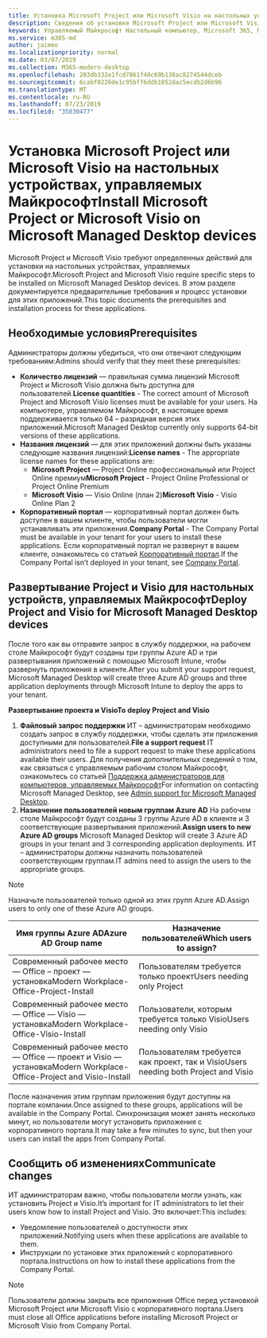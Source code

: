 ```yaml
---
title: Установка Microsoft Project или Microsoft Visio на настольных устройствах, управляемых Майкрософт
description: Сведения об установке Microsoft Project или Microsoft Visio на настольных устройствах, управляемых Майкрософт
keywords: Управляемый Майкрософт Настольный компьютер, Microsoft 365, Microsoft Project, Microsoft Visio
ms.service: m365-md
author: jaimeo
ms.localizationpriority: normal
ms.date: 03/07/2019
ms.collection: M365-modern-desktop
ms.openlocfilehash: 203db332e1fcd7861f40c69b138ac8274544dceb
ms.sourcegitcommit: 6cabf0226de1c95bff6ddb1852dac5ecdb2d6b96
ms.translationtype: MT
ms.contentlocale: ru-RU
ms.lasthandoff: 07/23/2019
ms.locfileid: "35830477"
---
```

# <a name="install-microsoft-project-or-microsoft-visio-on-microsoft-managed-desktop-devices"></a><span data-ttu-id="e809e-104">Установка Microsoft Project или Microsoft Visio на настольных устройствах, управляемых Майкрософт</span><span class="sxs-lookup"><span data-stu-id="e809e-104">Install Microsoft Project or Microsoft Visio on Microsoft Managed Desktop devices</span></span>

<span data-ttu-id="e809e-105">Microsoft Project и Microsoft Visio требуют определенных действий для установки на настольных устройствах, управляемых Майкрософт.</span><span class="sxs-lookup"><span data-stu-id="e809e-105">Microsoft Project and Microsoft Visio require specific steps to be installed on Microsoft Managed Desktop devices.</span></span> <span data-ttu-id="e809e-106">В этом разделе документируется предварительные требования и процесс установки для этих приложений.</span><span class="sxs-lookup"><span data-stu-id="e809e-106">This topic documents the prerequisites and installation process for these applications.</span></span>

## <a name="prerequisites"></a><span data-ttu-id="e809e-107">Необходимые условия</span><span class="sxs-lookup"><span data-stu-id="e809e-107">Prerequisites</span></span>

<span data-ttu-id="e809e-108">Администраторы должны убедиться, что они отвечают следующим требованиям:</span><span class="sxs-lookup"><span data-stu-id="e809e-108">Admins should verify that they meet these prerequisites:</span></span>
- <span data-ttu-id="e809e-109">**Количество лицензий** — правильная сумма лицензий Microsoft Project и Microsoft Visio должна быть доступна для пользователей.</span><span class="sxs-lookup"><span data-stu-id="e809e-109">**License quantities** - The correct amount of Microsoft Project and Microsoft Visio licenses must be available for your users.</span></span> <span data-ttu-id="e809e-110">На компьютере, управляемом Майкрософт, в настоящее время поддерживается только 64 – разрядная версия этих приложений.</span><span class="sxs-lookup"><span data-stu-id="e809e-110">Microsoft Managed Desktop currently only supports 64-bit versions of these applications.</span></span> 
- <span data-ttu-id="e809e-111">**Названия лицензий** — для этих приложений должны быть указаны следующие названия лицензий:</span><span class="sxs-lookup"><span data-stu-id="e809e-111">**License names** - The appropriate license names for these applications are:</span></span>
    - <span data-ttu-id="e809e-112">**Microsoft Project** — Project Online профессиональный или Project Online премиум</span><span class="sxs-lookup"><span data-stu-id="e809e-112">**Microsoft Project** - Project Online Professional or Project Online Premium</span></span>
    - <span data-ttu-id="e809e-113">**Microsoft Visio** — Visio Online (план 2)</span><span class="sxs-lookup"><span data-stu-id="e809e-113">**Microsoft Visio** - Visio Online Plan 2</span></span>
- <span data-ttu-id="e809e-114">**Корпоративный портал** — корпоративный портал должен быть доступен в вашем клиенте, чтобы пользователи могли устанавливать эти приложения.</span><span class="sxs-lookup"><span data-stu-id="e809e-114">**Company Portal** -  The Company Portal must be available in your tenant for your users to install these applications.</span></span> <span data-ttu-id="e809e-115">Если корпоративный портал не развернут в вашем клиенте, ознакомьтесь со статьей [Корпоративный портал](company-portal.md).</span><span class="sxs-lookup"><span data-stu-id="e809e-115">If the Company Portal isn’t deployed in your tenant, see [Company Portal](company-portal.md).</span></span>

## <a name="deploy-project-and-visio-for-microsoft-managed-desktop-devices"></a><span data-ttu-id="e809e-116">Развертывание Project и Visio для настольных устройств, управляемых Майкрософт</span><span class="sxs-lookup"><span data-stu-id="e809e-116">Deploy Project and Visio for Microsoft Managed Desktop devices</span></span>
<span data-ttu-id="e809e-117">После того как вы отправите запрос в службу поддержки, на рабочем столе Майкрософт будут созданы три группы Azure AD и три развертывания приложений с помощью Microsoft Intune, чтобы развернуть приложения в клиенте.</span><span class="sxs-lookup"><span data-stu-id="e809e-117">After you submit your support request, Microsoft Managed Desktop will create three Azure AD groups and three application deployments through Microsoft Intune to deploy the apps to your tenant.</span></span>  

<span data-ttu-id="e809e-118">**Развертывание проекта и Visio**</span><span class="sxs-lookup"><span data-stu-id="e809e-118">**To deploy Project and Visio**</span></span>
1. <span data-ttu-id="e809e-119">**Файловый запрос поддержки** ИТ – администраторам необходимо создать запрос в службу поддержки, чтобы сделать эти приложения доступными для пользователей.</span><span class="sxs-lookup"><span data-stu-id="e809e-119">**File a support request** IT administrators need to file a support request to make these applications available their users.</span></span> <span data-ttu-id="e809e-120">Для получения дополнительных сведений о том, как связаться с управляемым рабочим столом Майкрософт, ознакомьтесь со статьей [Поддержка администраторов для компьютеров, управляемых Майкрософт](../working-with-managed-desktop/admin-support.md)</span><span class="sxs-lookup"><span data-stu-id="e809e-120">For information on contacting Microsoft Managed Desktop, see [Admin support for Microsoft Managed Desktop](../working-with-managed-desktop/admin-support.md).</span></span>
2. <span data-ttu-id="e809e-121">**Назначение пользователей новым группам Azure AD** На рабочем столе Майкрософт будут созданы 3 группы Azure AD в клиенте и 3 соответствующие развертывания приложений.</span><span class="sxs-lookup"><span data-stu-id="e809e-121">**Assign users to new Azure AD groups** Microsoft Managed Desktop will create 3 Azure AD groups in your tenant and 3 corresponding application deployments.</span></span> <span data-ttu-id="e809e-122">ИТ – администраторы должны назначить пользователей соответствующим группам.</span><span class="sxs-lookup"><span data-stu-id="e809e-122">IT admins need to assign the users to the appropriate groups.</span></span>

>[!NOTE]
><span data-ttu-id="e809e-123">Назначьте пользователей только одной из этих групп Azure AD.</span><span class="sxs-lookup"><span data-stu-id="e809e-123">Assign users to only one of these Azure AD groups.</span></span> 

<span data-ttu-id="e809e-124">Имя группы Azure AD</span><span class="sxs-lookup"><span data-stu-id="e809e-124">Azure AD Group name</span></span> | <span data-ttu-id="e809e-125">Назначение пользователей</span><span class="sxs-lookup"><span data-stu-id="e809e-125">Which users to assign?</span></span>   
 --- | ---
<span data-ttu-id="e809e-126">Современный рабочее место — Office – проект — установка</span><span class="sxs-lookup"><span data-stu-id="e809e-126">Modern Workplace-Office-Project-Install</span></span> | <span data-ttu-id="e809e-127">Пользователям требуется только проект</span><span class="sxs-lookup"><span data-stu-id="e809e-127">Users needing only Project</span></span>
<span data-ttu-id="e809e-128">Современный рабочее место — Office — Visio — установка</span><span class="sxs-lookup"><span data-stu-id="e809e-128">Modern Workplace-Office-Visio-Install</span></span> | <span data-ttu-id="e809e-129">Пользователи, которым требуется только Visio</span><span class="sxs-lookup"><span data-stu-id="e809e-129">Users needing only Visio</span></span>
<span data-ttu-id="e809e-130">Современный рабочее место — Office — проект и Visio — установка</span><span class="sxs-lookup"><span data-stu-id="e809e-130">Modern Workplace-Office-Project and Visio-Install</span></span> | <span data-ttu-id="e809e-131">Пользователям требуется как проект, так и Visio</span><span class="sxs-lookup"><span data-stu-id="e809e-131">Users needing both Project and Visio</span></span>

<span data-ttu-id="e809e-132">После назначения этим группам приложения будут доступны на портале компании.</span><span class="sxs-lookup"><span data-stu-id="e809e-132">Once assigned to these groups, applications will be available in the Company Portal.</span></span> <span data-ttu-id="e809e-133">Синхронизация может занять несколько минут, но пользователи могут установить приложения с корпоративного портала.</span><span class="sxs-lookup"><span data-stu-id="e809e-133">It may take a few minutes to sync, but then your users can install the apps from Company Portal.</span></span> 

## <a name="communicate-changes"></a><span data-ttu-id="e809e-134">Сообщить об изменениях</span><span class="sxs-lookup"><span data-stu-id="e809e-134">Communicate changes</span></span>
<span data-ttu-id="e809e-135">ИТ администраторам важно, чтобы пользователи могли узнать, как установить Project и Visio.</span><span class="sxs-lookup"><span data-stu-id="e809e-135">It’s important for IT administrators to let their users know how to install Project and Visio.</span></span> <span data-ttu-id="e809e-136">Это включает:</span><span class="sxs-lookup"><span data-stu-id="e809e-136">This includes:</span></span> 
- <span data-ttu-id="e809e-137">Уведомление пользователей о доступности этих приложений.</span><span class="sxs-lookup"><span data-stu-id="e809e-137">Notifying users when these applications are available to them.</span></span> 
- <span data-ttu-id="e809e-138">Инструкции по установке этих приложений с корпоративного портала.</span><span class="sxs-lookup"><span data-stu-id="e809e-138">Instructions on how to install these applications from the Company Portal.</span></span>

>[!NOTE]
><span data-ttu-id="e809e-139">Пользователи должны закрыть все приложения Office перед установкой Microsoft Project или Microsoft Visio с корпоративного портала.</span><span class="sxs-lookup"><span data-stu-id="e809e-139">Users must close all Office applications before installing Microsoft Project or Microsoft Visio from Company Portal.</span></span> 
